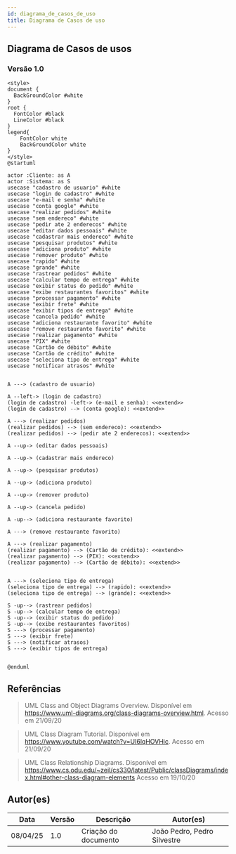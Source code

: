 ```yaml
---
id: diagrama_de_casos_de_uso
title: Diagrama de Casos de uso
---
```


## Diagrama de Casos de usos

### Versão 1.0

```puml
<style>
document {
  BackGroundColor #white
}
root {
  FontColor #black
  LineColor #black
}
legend{
    FontColor white
    BackGroundColor white
}
</style>
@startuml

actor :Cliente: as A
actor :Sistema: as S
usecase "cadastro de usuario" #white
usecase "login de cadastro" #white
usecase "e-mail e senha" #white
usecase "conta google" #white
usecase "realizar pedidos" #white
usecase "sem endereco" #white
usecase "pedir ate 2 enderecos" #white
usecase "editar dados pessoais" #white
usecase "cadastrar mais endereco" #white
usecase "pesquisar produtos" #white
usecase "adiciona produto" #white
usecase "remover produto" #white
usecase "rapido" #white
usecase "grande" #white
usecase "rastrear pedidos" #white
usecase "calcular tempo de entrega" #white
usecase "exibir status do pedido" #white
usecase "exibe restaurantes favoritos" #white
usecase "processar pagamento" #white
usecase "exibir frete" #white
usecase "exibir tipos de entrega" #white
usecase "cancela pedido" #white
usecase "adiciona restaurante favorito" #white
usecase "remove restaurante favorito" #white
usecase "realizar pagamento" #white
usecase "PIX" #white
usecase "Cartão de débito" #white
usecase "Cartão de crédito" #white
usecase "seleciona tipo de entrega" #white
usecase "notificar atrasos" #white


A ---> (cadastro de usuario)

A --left-> (login de cadastro)
(login de cadastro) -left-> (e-mail e senha): <<extend>>
(login de cadastro) --> (conta google): <<extend>>

A ---> (realizar pedidos)
(realizar pedidos) --> (sem endereco): <<extend>>
(realizar pedidos) --> (pedir ate 2 enderecos): <<extend>>

A --up-> (editar dados pessoais)

A --up-> (cadastrar mais endereco)

A --up-> (pesquisar produtos)

A --up-> (adiciona produto)

A --up-> (remover produto)

A --up-> (cancela pedido)

A -up--> (adiciona restaurante favorito)

A ---> (remove restaurante favorito)

A ---> (realizar pagamento)
(realizar pagamento) --> (Cartão de crédito): <<extend>>
(realizar pagamento) --> (PIX): <<extend>>
(realizar pagamento) --> (Cartão de débito): <<extend>>


A ---> (seleciona tipo de entrega)
(seleciona tipo de entrega) --> (rapido): <<extend>>
(seleciona tipo de entrega) --> (grande): <<extend>>

S -up--> (rastrear pedidos)
S -up--> (calcular tempo de entrega)
S -up--> (exibir status do pedido)
S -up--> (exibe restaurantes favoritos)
S ---> (processar pagamento)
S ---> (exibir frete)
S ---> (notificar atrasos)
S ---> (exibir tipos de entrega)


@enduml
```

## Referências

> UML Class and Object Diagrams Overview. Disponível em https://www.uml-diagrams.org/class-diagrams-overview.html. Acesso em 21/09/20

> UML Class Diagram Tutorial. Disponível em https://www.youtube.com/watch?v=UI6lqHOVHic. Acesso em 21/09/20

> UML Class Relationship Diagrams. Disponível em https://www.cs.odu.edu/~zeil/cs330/latest/Public/classDiagrams/index.html#other-class-diagram-elements Acesso em 19/10/20

## Autor(es)

| Data | Versão | Descrição | Autor(es) |
| -- | -- | -- | -- |
| 08/04/25 | 1.0 | Criação do documento | João Pedro, Pedro Silvestre |
